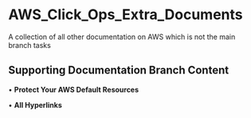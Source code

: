 # AWS_Click_Ops_Extra_Documents
A collection of all other documentation on AWS which is not the main branch tasks 

## Supporting Documentation Branch Content

•	**Protect Your AWS Default Resources**

•	**All Hyperlinks**
